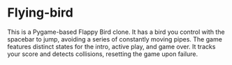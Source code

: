 # Flying-bird
This is a Pygame-based Flappy Bird clone. It has a bird you control with the spacebar to jump, avoiding a series of constantly moving pipes. The game features distinct states for the intro, active play, and game over. It tracks your score and detects collisions, resetting the game upon failure.
